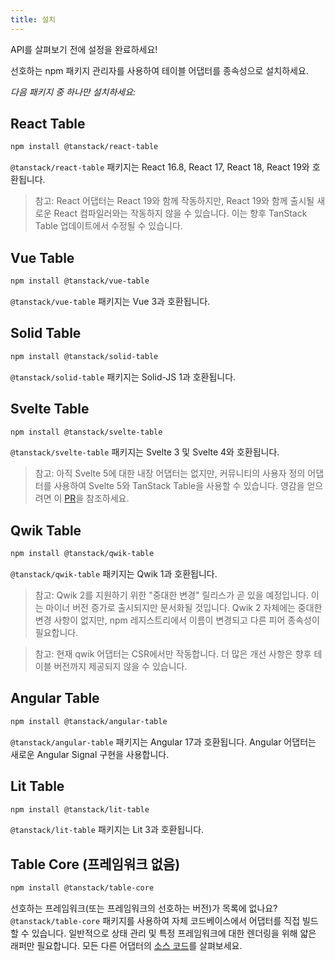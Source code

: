```yaml
---
title: 설치
---
```


API를 살펴보기 전에 설정을 완료하세요!

선호하는 npm 패키지 관리자를 사용하여 테이블 어댑터를 종속성으로 설치하세요.

_다음 패키지 중 하나만 설치하세요:_

## React Table

```bash
npm install @tanstack/react-table
```

`@tanstack/react-table` 패키지는 React 16.8, React 17, React 18, React 19와 호환됩니다.

> 참고: React 어댑터는 React 19와 함께 작동하지만, React 19와 함께 출시될 새로운 React 컴파일러와는 작동하지 않을 수 있습니다. 이는 향후 TanStack Table 업데이트에서 수정될 수 있습니다.

## Vue Table

```bash
npm install @tanstack/vue-table
```

`@tanstack/vue-table` 패키지는 Vue 3과 호환됩니다.

## Solid Table

```bash
npm install @tanstack/solid-table
```

`@tanstack/solid-table` 패키지는 Solid-JS 1과 호환됩니다.

## Svelte Table

```bash
npm install @tanstack/svelte-table
```

`@tanstack/svelte-table` 패키지는 Svelte 3 및 Svelte 4와 호환됩니다.

> 참고: 아직 Svelte 5에 대한 내장 어댑터는 없지만, 커뮤니티의 사용자 정의 어댑터를 사용하여 Svelte 5와 TanStack Table을 사용할 수 있습니다. 영감을 얻으려면 이 [PR](https://github.com/TanStack/table/pull/5403)을 참조하세요.

## Qwik Table

```bash
npm install @tanstack/qwik-table
```

`@tanstack/qwik-table` 패키지는 Qwik 1과 호환됩니다.

> 참고: Qwik 2를 지원하기 위한 "중대한 변경" 릴리스가 곧 있을 예정입니다. 이는 마이너 버전 증가로 출시되지만 문서화될 것입니다. Qwik 2 자체에는 중대한 변경 사항이 없지만, npm 레지스트리에서 이름이 변경되고 다른 피어 종속성이 필요합니다.

> 참고: 현재 qwik 어댑터는 CSR에서만 작동합니다. 더 많은 개선 사항은 향후 테이블 버전까지 제공되지 않을 수 있습니다.

## Angular Table

```bash
npm install @tanstack/angular-table
```

`@tanstack/angular-table` 패키지는 Angular 17과 호환됩니다. Angular 어댑터는 새로운 Angular Signal 구현을 사용합니다.

## Lit Table

```bash
npm install @tanstack/lit-table
```

`@tanstack/lit-table` 패키지는 Lit 3과 호환됩니다.

## Table Core (프레임워크 없음)

```bash
npm install @tanstack/table-core
```

선호하는 프레임워크(또는 프레임워크의 선호하는 버전)가 목록에 없나요? `@tanstack/table-core` 패키지를 사용하여 자체 코드베이스에서 어댑터를 직접 빌드할 수 있습니다. 일반적으로 상태 관리 및 특정 프레임워크에 대한 렌더링을 위해 얇은 래퍼만 필요합니다. 모든 다른 어댑터의 [소스 코드](https://github.com/TanStack/table/tree/main/packages)를 살펴보세요.
